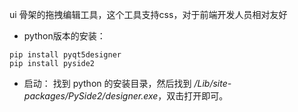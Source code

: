 ui 骨架的拖拽编辑工具，这个工具支持css，对于前端开发人员相对友好

- python版本的安装：
``` shell
pip install pyqt5designer
pip install pyside2
```

- 启动：
找到 python 的安装目录，然后找到 */Lib/site-packages/PySide2/designer.exe*，双击打开即可。